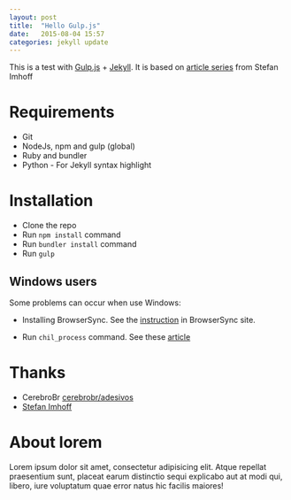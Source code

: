 ```yaml
---
layout: post
title:  "Hello Gulp.js"
date:   2015-08-04 15:57
categories: jekyll update
---
```


This is a test with [Gulp.js](http://gulpjs.com/) + [Jekyll](http://jekyllrb.com/). It is based on [article series](http://stefanimhoff.de/tag/gulp/) from Stefan Imhoff

# Requirements
- Git
- NodeJs, npm and gulp (global)
- Ruby and bundler
- Python - For Jekyll syntax highlight	

# Installation
- Clone the repo
- Run `npm install` command
- Run `bundler install` command
- Run `gulp`

## Windows users

Some problems can occur when use Windows: 

- Installing BrowserSync. See the [instruction](http://www.browsersync.io/docs/#windows-users) in BrowserSync site.

- Run `chil_process` command. See these [article](http://matthew-jackson.com/notes/development/node-child_process-enoent-error-windows/)

# Thanks

- CerebroBr [cerebrobr/adesivos ](https://github.com/cerebrobr/adesivos)
- [Stefan Imhoff](http://stefanimhoff.de/tag/gulp/)


# About lorem
Lorem ipsum dolor sit amet, consectetur adipisicing elit. Atque repellat praesentium sunt, placeat earum distinctio sequi explicabo aut at modi qui, libero, iure voluptatum quae error natus hic facilis maiores!